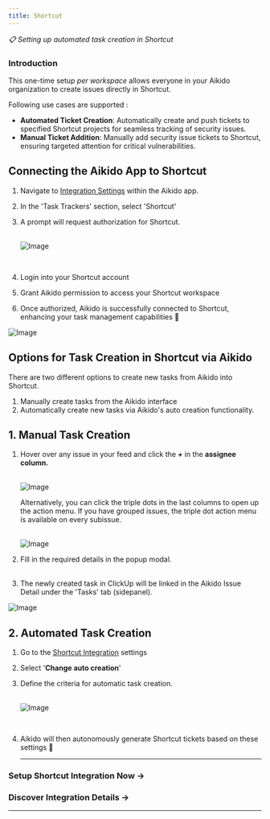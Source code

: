 ```yaml
---
title: Shortcut
---
```



*📋 Setting up automated task creation in Shortcut*

### Introduction

This one-time setup *per workspace* allows everyone in your Aikido organization to create issues directly in Shortcut.

Following use cases are supported :

- **Automated Ticket Creation**: Automatically create and push tickets to specified Shortcut projects for seamless tracking of security issues.
- **Manual Ticket Addition**: Manually add security issue tickets to Shortcut, ensuring targeted attention for critical vulnerabilities.

## Connecting the Aikido App to Shortcut

1. Navigate to [Integration Settings](https://app.aikido.dev/settings/integrations) within the Aikido app.
2. In the 'Task Trackers' section, select 'Shortcut'
3. A prompt will request authorization for Shortcut.\
   ​

   ![Image](https://ucarecdn.com/47c4c8f3-3a8c-4029-ade4-7aae235f0cf1/)

   ​
4. Login into your Shortcut account
5. Grant Aikido permission to access your Shortcut workspace
6. Once authorized, Aikido is successfully connected to Shortcut, enhancing your task management capabilities 🚀

![Image](https://ucarecdn.com/4e7b38ac-ef69-4c1b-9ddd-8072c6cc68a5/)

## Options for Task Creation in Shortcut via Aikido

There are two different options to create new tasks from Aikido into Shortcut.

1. Manually create tasks from the Aikido interface
2. Automatically create new tasks via Aikido's auto creation functionality.

## 1. Manual Task Creation

1. Hover over any issue in your feed and click the ***+*** in the **assignee column.** \
   ​

   ![Image](https://ucarecdn.com/35248b32-c81f-4581-b101-909ea251588e/)

   Alternatively, you can click the triple dots in the last columns to open up the action menu. If you have grouped issues, the triple dot action menu is available on every subissue.\
   ​

   ![Image](https://ucarecdn.com/357ca834-144e-425d-80c3-e125c3b7ccd7/)
2. Fill in the required details in the popup modal.\
   ​
3. The newly created task in ClickUp will be linked in the Aikido Issue Detail under the 'Tasks' tab (sidepanel).

![Image](https://ucarecdn.com/ad2fc758-eca3-4e95-94e4-7fb186aca52b/)

## 2. Automated Task Creation

1. Go to the [Shortcut Integration](https://app.aikido.dev/settings/integrations/tasktracker) settings
2. Select '**Change auto creation**'
3. Define the criteria for automatic task creation.\
   ​

   ![Image](https://ucarecdn.com/0db998f8-a063-4a93-a616-c08d38411906/)

   ​
4. Aikido will then autonomously generate Shortcut tickets based on these settings 🚀

   ---

### Setup Shortcut Integration Now →

### Discover Integration Details →

---
